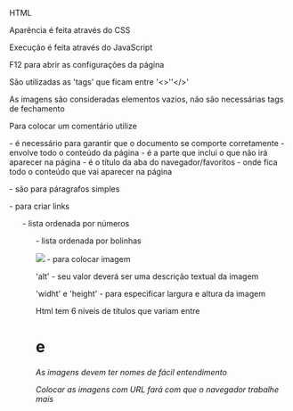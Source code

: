 ﻿HTML

Aparência é feita através do CSS

Execução é feita através do JavaScript

F12 para abrir as configurações da página

São utilizadas as 'tags' que ficam entre '<>''</>'

As imagens são consideradas elementos vazios, não são necessárias tags de fechamento

Para colocar um comentário utilize <!-- -->

<!DOCTYPE html> - é necessário para garantir que o documento se comporte corretamente

<html></html> - envolve todo o conteúdo da página

<head></head> - é a parte que inclui o que não irá aparecer na página

<title></title> - é o título da aba do navegador/favoritos

<body></body> - onde fica todo o conteúdo que vai aparecer na página

<p></p> - são para páragrafos simples

<a href="link aqui"></a> - para criar links

<ol> - lista ordenada por números

<ul> - lista ordenada por bolinhas

<img src="link aqui"> - para colocar imagem

'alt' - seu valor deverá ser uma descrição textual da imagem

'widht' e 'height' - para especificar largura e altura da imagem


Html tem 6 níveis de títulos que variam entre <h1> e <h6>

As imagens devem ter nomes de fácil entendimento

Colocar as imagens com URL fará com que o navegador trabalhe mais
